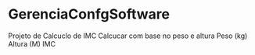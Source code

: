 # GerenciaConfgSoftware
Projeto de Calcuclo de IMC
Calcucar com base no peso e altura
Peso (kg)
Altura (M)
IMC
